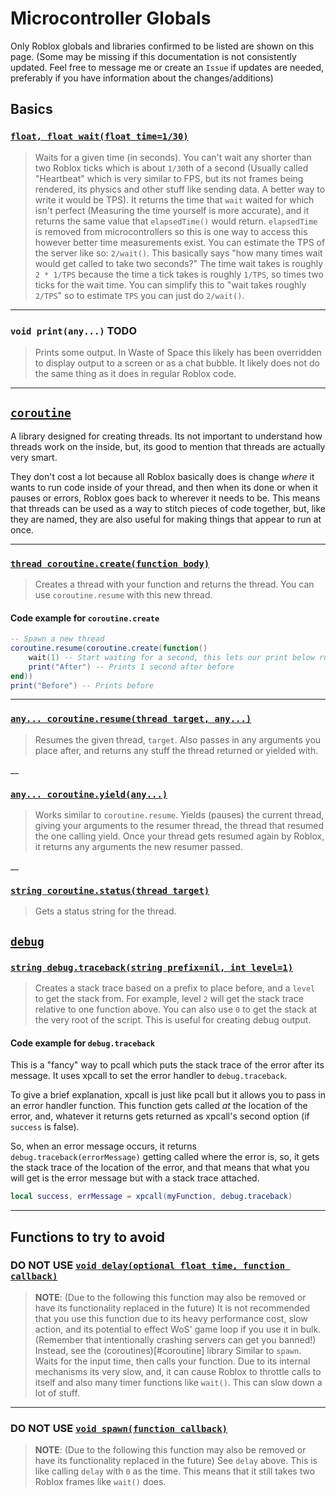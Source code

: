 # Microcontroller Globals

Only Roblox globals and libraries confirmed to be listed are shown on this page. (Some may be missing if this documentation is not consistently updated. Feel free to message me or create an `Issue` if updates are needed, preferably if you have information about the changes/additions)

## Basics

### [`float, float wait(float time=1/30)`](https://developer.roblox.com/en-us/api-reference/lua-docs/Roblox-Globals)

> Waits for a given time (in seconds). You can't wait any shorter than two Roblox ticks which is about `1/30`th of a second (Usually called "Heartbeat" which is very similar to FPS, but its not frames being rendered, its physics and other stuff like sending data. A better way to write it would be TPS).
> It returns the time that `wait` waited for which isn't perfect (Measuring the time yourself is more accurate), and it returns the same value that `elapsedTime()` would return. `elapsedTime` is removed from microcontrollers so this is one way to access this however better time measurements exist.
> You can estimate the TPS of the server like so: `2/wait()`. This basically says "how many times wait would get called to take two seconds?" The time wait takes is roughly `2 * 1/TPS` because the time a tick takes is roughly `1/TPS`, so times two ticks for the wait time. You can simplify this to "wait takes roughly `2/TPS`" so to estimate `TPS` you can just do `2/wait()`.

___

### `void print(any...)` **TODO**

> Prints some output. In Waste of Space this likely has been overridden to display output to a screen or as a chat bubble. It likely does not do the same thing as it does in regular Roblox code.

___

## [`coroutine`](https://developer.roblox.com/en-us/api-reference/lua-docs/coroutine)

A library designed for creating threads. Its not important to understand how threads work on the inside, but, its good to mention that threads are actually very smart.

They don't cost a lot because all Roblox basically does is change *where* it wants to run code inside of your thread, and then when its done or when it pauses or errors, Roblox goes back to wherever it needs to be. This means that threads can be used as a way to stitch pieces of code together, but, like they are named, they are also useful for making things that appear to run at once.

___

### [`thread coroutine.create(function body)`](https://developer.roblox.com/en-us/api-reference/lua-docs/coroutine#coroutine-functions)

> Creates a thread with your function and returns the thread. You can use `coroutine.resume` with this new thread.

#### Code example for `coroutine.create`

```lua
-- Spawn a new thread
coroutine.resume(coroutine.create(function()
    wait(1) -- Start waiting for a second, this lets our print below run
    print("After") -- Prints 1 second after before
end))
print("Before") -- Prints before
```

___

### [`any... coroutine.resume(thread target, any...)`](https://developer.roblox.com/en-us/api-reference/lua-docs/coroutine#coroutine-functions)

> Resumes the given thread, `target`. Also passes in any arguments you place after, and returns any stuff the thread returned or yielded with.

__

### [`any... coroutine.yield(any...)`](https://developer.roblox.com/en-us/api-reference/lua-docs/coroutine#coroutine-functions)

> Works similar to `coroutine.resume`. Yields (pauses) the current thread, giving your arguments to the resumer thread, the thread that resumed the one calling yield. Once your thread gets resumed again by Roblox, it returns any arguments the new resumer passed.

__

### [`string coroutine.status(thread target)`](https://developer.roblox.com/en-us/api-reference/lua-docs/coroutine#coroutine-functions)

> Gets a status string for the thread.

## [`debug`](https://developer.roblox.com/en-us/api-reference/lua-docs/debug)

### [`string debug.traceback(string prefix=nil, int level=1)`](https://developer.roblox.com/en-us/api-reference/lua-docs/debug)

> Creates a stack trace based on a prefix to place before, and a `level` to get the stack from. For example, level `2` will get the stack trace relative to one function above. You can also use `0` to get the stack at the very root of the script.
> This is useful for creating debug output.

#### Code example for `debug.traceback`

This is a "fancy" way to pcall which puts the stack trace of the error after its message. It uses xpcall to set the error handler to `debug.traceback`.

To give a brief explanation, xpcall is just like pcall but it allows you to pass in an error handler function. This function gets called *at* the location of the error, and, whatever it returns gets returned as xpcall's second option (if `success` is false).

So, when an error message occurs, it returns `debug.traceback(errorMessage)` getting called where the error is, so, it gets the stack trace of the location of the error, and that means that what you will get is the error message but with a stack trace attached.

```lua
local success, errMessage = xpcall(myFunction, debug.traceback)
```

___

## Functions to try to avoid

### **DO NOT USE** [`void delay(optional float time, function callback)`](https://developer.roblox.com/en-us/api-reference/lua-docs/Roblox-Globals#functions)

> **NOTE**: (Due to the following this function may also be removed or have its functionality replaced in the future) It is not recommended that you use this function due to its heavy performance cost, slow action, and its potential to effect WoS' game loop if you use it in bulk. (Remember that intentionally crashing servers can get you banned!) Instead, see the (coroutines)[#coroutine] library
> Similar to `spawn`. Waits for the input time, then calls your function. Due to its internal mechanisms its very slow, and, it can cause Roblox to throttle calls to itself and also many timer functions like `wait()`. This can slow down a lot of stuff.

___

### **DO NOT USE** [`void spawn(function callback)`](https://developer.roblox.com/en-us/api-reference/lua-docs/Roblox-Globals#functions)

> **NOTE**: (Due to the following this function may also be removed or have its functionality replaced in the future) See `delay` above.
> This is like calling `delay` with `0` as the time. This means that it still takes two Roblox frames like `wait()` does.
